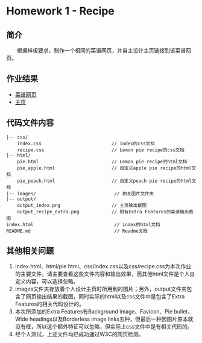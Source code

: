 # Homework 1 - Recipe

## 简介

　　根据样板要求，制作一个相同的菜谱网页，并自主设计主页链接到该菜谱网页。

## 作业结果

- [菜谱网页](https://reganfan.github.io/LearningWeb2.0/docs/Homework-1-Recipe/html/pie.html)
- [主页](https://reganfan.github.io/LearningWeb2.0/docs/Homework-1-Recipe/index.html)

## 代码文件内容

```
|-- css/
	index.css                          // index的css文档
	recipe.css                         // Lemon pie recipe的css文档
|-- html/
	pie.html                           // Lemon pie recipe的html文档
	pie_apple.html                     // 自定义apple pie recipe的html文档
	pie_peach.html                     // 自定义peach pie recipe的html文档
|-- images/                             // 相关图片文件夹 
|-- output/
	output_index.png                   // 主页输出截图
	output_recipe_extra.png            // 附有Extra Features的菜谱输出截图
index.html                              // index的html文档
README.md                               // Readme文档
```

## 其他相关问题

1. index.html、html/pie.html、css/index.css以及css/recipe.css为本次作业的主要文件，请主要查看这些文件内容和输出效果，而其他html文件是个人自定义内容，可以选择忽略。
2. images文件夹存放着个人设计主页时所用到的图片；另外，output文件夹包含了网页输出结果的截图，同时实际的html以及css文件中是包含了Extra Features的相关代码设计的。
3. 本次所添加的Extra Features有Background image、Favicon、Pie bullet、Wide headings以及Borderless image links五种，但最后一种因图片原本就没有框，所以这个额外特征可以忽略，但实际上css文件中是有相关代码的。
4. 经个人测试，上述文件均已成功通过W3C的网页检测。